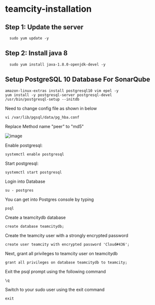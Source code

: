 # teamcity-installation
## Step 1: Update the server
	  sudo yum update -y
## Step 2: Install java 8
	  sudo yum install java-1.8.0-openjdk-devel -y
## Setup PostgreSQL 10 Database For SonarQube
    amazon-linux-extras install postgresql10 vim epel -y
    yum install -y postgresql-server postgresql-devel
    /usr/bin/postgresql-setup --initdb
Need to change config file as shown in below
    
    vi /var/lib/pgsql/data/pg_hba.conf
Replace Method name "peer" to "md5"

![image](https://user-images.githubusercontent.com/68885738/90953619-aef2f800-e48a-11ea-9b50-489183e9b0c1.png)

Enable  postgresql:
    
    systemctl enable postgresql
Start postgresql:

    systemctl start postgresql

Login into Database
	  
    su - postgres
You can get into Postgres console by typing
	  
    psql
Create a teamcitydb database
	  
    create database teamcitydb;
Create the teamcity user with a strongly encrypted password
	  
    create user teamcity with encrypted password 'Cloud#436';
Next, grant all privileges to teamcity user on teamcitydb
	  
    grant all privileges on database teamcitydb to teamcity;
Exit the psql prompt using the following command
	  
    \q
Switch to your sudo user using the exit command
	  
    exit
